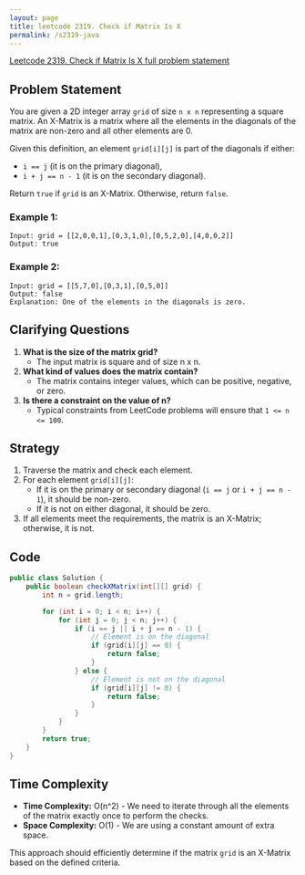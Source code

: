 ```yaml
---
layout: page
title: leetcode 2319. Check if Matrix Is X
permalink: /s2319-java
---
```

[Leetcode 2319. Check if Matrix Is X full problem statement](https://algoadvance.github.io/algoadvance/l2319)
## Problem Statement
You are given a 2D integer array `grid` of size `n x n` representing a square matrix. An X-Matrix is a matrix where all the elements in the diagonals of the matrix are non-zero and all other elements are 0. 

Given this definition, an element `grid[i][j]` is part of the diagonals if either:
- `i == j` (it is on the primary diagonal),
- `i + j == n - 1` (it is on the secondary diagonal).

Return `true` if `grid` is an X-Matrix. Otherwise, return `false`.

### Example 1:
```
Input: grid = [[2,0,0,1],[0,3,1,0],[0,5,2,0],[4,0,0,2]]
Output: true
```

### Example 2:
```
Input: grid = [[5,7,0],[0,3,1],[0,5,0]]
Output: false
Explanation: One of the elements in the diagonals is zero.
```

## Clarifying Questions
1. **What is the size of the matrix grid?**
    - The input matrix is square and of size n x n.
2. **What kind of values does the matrix contain?**
    - The matrix contains integer values, which can be positive, negative, or zero.
3. **Is there a constraint on the value of n?**
    - Typical constraints from LeetCode problems will ensure that `1 <= n <= 100`.

## Strategy
1. Traverse the matrix and check each element.
2. For each element `grid[i][j]`:
   - If it is on the primary or secondary diagonal (`i == j` or `i + j == n - 1`), it should be non-zero.
   - If it is not on either diagonal, it should be zero.
3. If all elements meet the requirements, the matrix is an X-Matrix; otherwise, it is not.

## Code
```java
public class Solution {
    public boolean checkXMatrix(int[][] grid) {
        int n = grid.length;

        for (int i = 0; i < n; i++) {
            for (int j = 0; j < n; j++) {
                if (i == j || i + j == n - 1) {
                    // Element is on the diagonal
                    if (grid[i][j] == 0) {
                        return false;
                    }
                } else {
                    // Element is not on the diagonal
                    if (grid[i][j] != 0) {
                        return false;
                    }
                }
            }
        }
        return true;
    }
}
```

## Time Complexity
- **Time Complexity:** O(n^2) - We need to iterate through all the elements of the matrix exactly once to perform the checks.
- **Space Complexity:** O(1) - We are using a constant amount of extra space.

This approach should efficiently determine if the matrix `grid` is an X-Matrix based on the defined criteria.